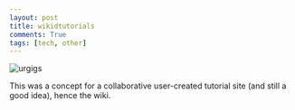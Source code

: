```yaml
---
layout: post
title: wikidtutorials
comments: True
tags: [tech, other]
---
```


![urgigs](/assets/wikidtutorials.png)


This was a concept for a collaborative user-created tutorial site (and still a good idea), hence the wiki.